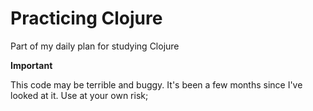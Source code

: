 # Practicing Clojure

Part of my daily plan for studying Clojure

**Important**

This code may be terrible and buggy. It's been a few months since I've looked at it. Use at your own risk;
